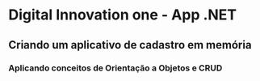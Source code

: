 <h1> Digital Innovation one - App .NET</h1>

<h2> Criando um aplicativo de cadastro em memória </h2>

<h3> Aplicando conceitos de Orientação a Objetos e CRUD</h3>